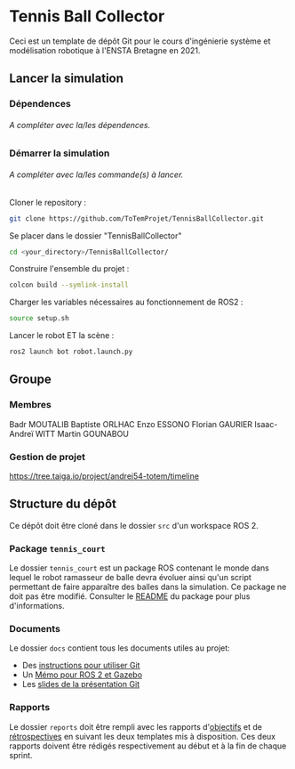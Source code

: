 # Tennis Ball Collector

Ceci est un template de dépôt Git pour le cours d'ingénierie système et modélisation robotique à l'ENSTA Bretagne en 2021.

## Lancer la simulation

### Dépendences

###### A compléter avec la/les dépendences.



### Démarrer la simulation

###### A compléter avec la/les commande(s) à lancer.

Cloner le repository :
```bash
git clone https://github.com/ToTemProjet/TennisBallCollector.git
```

Se placer dans le dossier "TennisBallCollector"
```bash
cd <your_directory>/TennisBallCollector/
```

Construire l'ensemble du projet :
```bash
colcon build --symlink-install
```

Charger les variables nécessaires au fonctionnement de ROS2 :
```bash
source setup.sh
```

Lancer le robot ET la scène :
```bash
ros2 launch bot robot.launch.py
```


## Groupe

### Membres

Badr MOUTALIB
Baptiste ORLHAC
Enzo ESSONO
Florian GAURIER
Isaac-Andreï WITT
Martin GOUNABOU

### Gestion de projet

https://tree.taiga.io/project/andrei54-totem/timeline



## Structure du dépôt

Ce dépôt doit être cloné dans le dossier `src` d'un workspace ROS 2.

### Package `tennis_court`

Le dossier `tennis_court` est un package ROS contenant le monde dans lequel le robot ramasseur de balle devra évoluer ainsi qu'un script permettant de faire apparaître des balles dans la simulation.
Ce package ne doit pas être modifié.
Consulter le [README](tennis_court/README.md) du package pour plus d'informations.


### Documents

Le dossier `docs` contient tous les documents utiles au projet:
- Des [instructions pour utiliser Git](docs/GitWorkflow.md)
- Un [Mémo pour ROS 2 et Gazebo](docs/Memo_ROS2.pdf)
- Les [slides de la présentation Git](docs/GitPresentation.pdf)


### Rapports

Le dossier `reports` doit être rempli avec les rapports d'[objectifs](../reports/GoalsTemplate.md) et de [rétrospectives](../reports/DebriefTemplate.md) en suivant les deux templates mis à disposition. Ces deux rapports doivent être rédigés respectivement au début et à la fin de chaque sprint.


